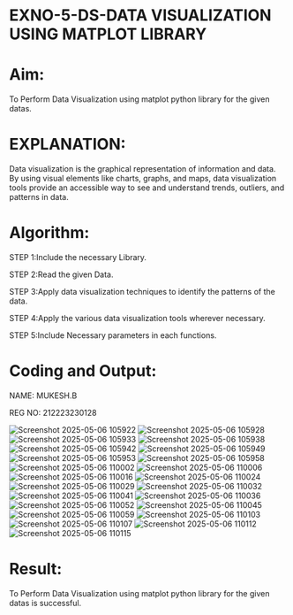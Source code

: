 # EXNO-5-DS-DATA VISUALIZATION USING MATPLOT LIBRARY

# Aim:
  To Perform Data Visualization using matplot python library for the given datas.

# EXPLANATION:
Data visualization is the graphical representation of information and data. By using visual elements like charts, graphs, and maps, data visualization tools provide an accessible way to see and understand trends, outliers, and patterns in data.

# Algorithm:
STEP 1:Include the necessary Library.

STEP 2:Read the given Data.

STEP 3:Apply data visualization techniques to identify the patterns of the data.

STEP 4:Apply the various data visualization tools wherever necessary.

STEP 5:Include Necessary parameters in each functions.

# Coding and Output:

 NAME: MUKESH.B
 
 REG NO: 212223230128


![Screenshot 2025-05-06 105922](https://github.com/user-attachments/assets/b2c84c21-28ef-43d6-bc05-61c1aad42eaa)
![Screenshot 2025-05-06 105928](https://github.com/user-attachments/assets/18f0de64-fd41-42fc-86a5-716067ccc68c)
![Screenshot 2025-05-06 105933](https://github.com/user-attachments/assets/ca227393-fce7-4491-9ce9-9520e7716cd7)
![Screenshot 2025-05-06 105938](https://github.com/user-attachments/assets/3514e5be-e887-470d-9bd2-4ec8d4c3adc4)
![Screenshot 2025-05-06 105942](https://github.com/user-attachments/assets/104fe0b9-f226-410c-b67b-a2c3e20d147f)
![Screenshot 2025-05-06 105949](https://github.com/user-attachments/assets/98c94068-7f65-405b-be47-8a59b6683741)
![Screenshot 2025-05-06 105953](https://github.com/user-attachments/assets/76820fb3-6587-4418-a56a-004eec66327b)
![Screenshot 2025-05-06 105958](https://github.com/user-attachments/assets/53ed6949-14a8-42b8-843c-492e61ec1aef)
![Screenshot 2025-05-06 110002](https://github.com/user-attachments/assets/7f2ba557-56c8-41b3-bde5-0cf9eeafc671)
![Screenshot 2025-05-06 110006](https://github.com/user-attachments/assets/ddce1ebd-c42a-4aad-82ef-7ac78e1a9e68)
![Screenshot 2025-05-06 110016](https://github.com/user-attachments/assets/0563f13b-53d4-46a6-a02e-47b99f783d29)
![Screenshot 2025-05-06 110024](https://github.com/user-attachments/assets/af982582-056b-4cc1-b8bc-28564b381648)
![Screenshot 2025-05-06 110029](https://github.com/user-attachments/assets/8373ab44-6759-467e-9564-94e03971a49d)
![Screenshot 2025-05-06 110032](https://github.com/user-attachments/assets/e345811a-588f-4bc8-aaf2-2921fb0c0a76)
![Screenshot 2025-05-06 110041](https://github.com/user-attachments/assets/e2dd1790-076f-4065-a254-024d1eb0d398)
![Screenshot 2025-05-06 110036](https://github.com/user-attachments/assets/361ec016-05a4-4069-8a74-568a81b175cd)
![Screenshot 2025-05-06 110052](https://github.com/user-attachments/assets/ae60e0b2-7f21-4f6d-912a-62ee1c3b14ab)
![Screenshot 2025-05-06 110045](https://github.com/user-attachments/assets/2ffb5458-f1a6-444a-8b49-4a4f69afd750)
![Screenshot 2025-05-06 110059](https://github.com/user-attachments/assets/1f31692b-bbfb-4ca6-8844-c1ae31cc3a1b)
![Screenshot 2025-05-06 110103](https://github.com/user-attachments/assets/50636f4c-bfd1-4033-b56f-324779f525da)
![Screenshot 2025-05-06 110107](https://github.com/user-attachments/assets/c788c72c-9a1a-4ef1-bad4-af10e96432b3)
![Screenshot 2025-05-06 110112](https://github.com/user-attachments/assets/a4001091-e5c8-4498-a2c9-4e55c8ddc4e2)
![Screenshot 2025-05-06 110115](https://github.com/user-attachments/assets/37d94aa6-0cb9-421a-ba0e-8e1eba4bccd9)



























 

# Result:
 To Perform Data Visualization using matplot python library for the given datas is successful.
